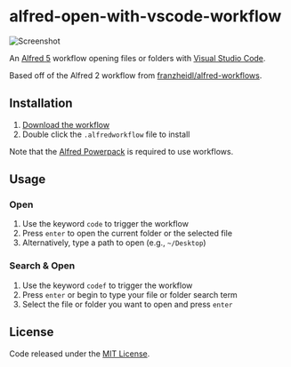 # alfred-open-with-vscode-workflow

![Screenshot](https://user-images.githubusercontent.com/604167/113921066-69c1d300-979a-11eb-9341-bb69cc6c0b1a.png)

An [Alfred 5](https://www.alfredapp.com/) workflow opening files or folders with [Visual Studio Code](https://code.visualstudio.com/).

Based off of the Alfred 2 workflow from [franzheidl/alfred-workflows](https://github.com/franzheidl/alfred-workflows).

## Installation

1. [Download the workflow](https://github.com/alexchantastic/alfred-open-with-vscode-workflow/releases/latest)
2. Double click the `.alfredworkflow` file to install

Note that the [Alfred Powerpack](https://www.alfredapp.com/powerpack/) is required to use workflows.

## Usage

### Open

1. Use the keyword `code` to trigger the workflow
2. Press `enter` to open the current folder or the selected file
3. Alternatively, type a path to open (e.g., `~/Desktop`)

### Search & Open

1. Use the keyword `codef` to trigger the workflow
2. Press `enter` or begin to type your file or folder search term
3. Select the file or folder you want to open and press `enter`

## License

Code released under the [MIT License](https://github.com/alexchantastic/alfred-open-with-vscode-workflow/blob/master/LICENSE).
